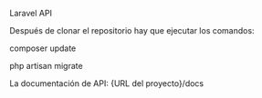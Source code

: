 Laravel API

Después de clonar el repositorio hay que ejecutar los comandos:

composer update

php artisan migrate

La documentación de API: {URL del proyecto}/docs
